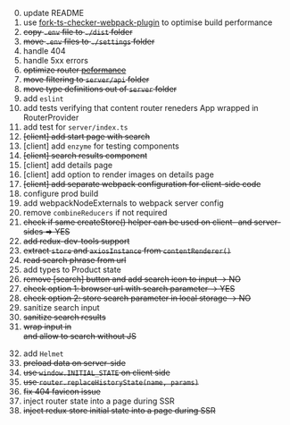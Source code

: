 0. update README
1. use [fork-ts-checker-webpack-plugin](https://github.com/TypeStrong/fork-ts-checker-webpack-plugin) to optimise build performance
2. ~~copy `.env` file to `./dist` folder~~
3. ~~move `.env` files to `./settings` folder~~
4. handle 404
5. handle 5xx errors
6. ~~optimize router [peformance](https://router5.js.org/advanced/universal-routing#performance)~~
7. ~~move filtering to `server/api` folder~~
8. ~~move type definitions out of `server` folder~~
9. add `eslint`
10. add tests verifying that content router reneders App wrapped in RouterProvider
11. add test for `server/index.ts`
12. ~~[client] add start page with search~~
13. [client] add `enzyme` for testing components
14. ~~[client] search results component~~
15. [client] add details page
16. [client] add option to render images on details page
17. ~~[client] add separate webpack configuration for client-side code~~
18. configure prod build
19. add webpackNodeExternals to webpack server config
20. remove `combineReducers` if not required
21. ~~check if same createStore() helper can be used on client- and server- sides => YES~~
22. ~~add redux-dev-tools support~~
23. ~~extract `store` and `axiosInstance` from `contentRenderer()`~~
24. ~~read search phrase from url~~
25. add types to Product state
26. ~~remove [search] button and add search icon to input -> NO~~
27. ~~check option 1: browser url with search parameter -> YES~~
28. ~~check option 2: store search parameter in local storage -> NO~~
29. sanitize search input
30. ~~sanitize search results~~
31. ~~wrap input in <form> and allow to search without JS~~
32. add `Helmet`
33. ~~preload data on server-side~~
34. ~~use `window.INITIAL_STATE` on client side~~
35. ~~use `router.replaceHistoryState(name, params)`~~
36. ~~fix 404 favicon issue~~
37. inject router state into a page during SSR
38. ~~inject redux store initial state into a page during SSR~~
